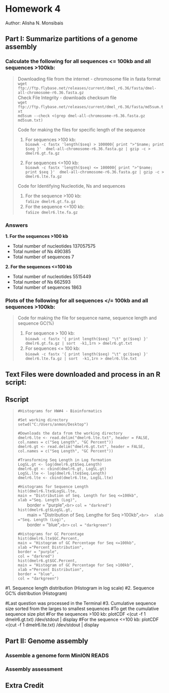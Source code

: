 # Homework 4

Author: Alisha N. Monsibais

## Part I: Summarize partitions of a genome assembly 

### Calculate the following for all sequences <= 100kb and all sequences >100kb:

>Downloading file from the internet - chromosome file in fasta format <br> 
>`wget ftp://ftp.flybase.net/releases/current/dmel_r6.36/fasta/dmel-all-chromosome-r6.36.fasta.gz` <br>
>Check File Integrity - downloads checksum file <br>
>`wget ftp://ftp.flybase.net/releases/current/dmel_r6.36/fasta/md5sum.txt`<br> 
>`md5sum --check <(grep dmel-all-chromosome-r6.36.fasta.gz md5sum.txt)` 
>
>Code for making the files for specific length of the sequence
>1. For sequences >100 kb:<br>
>`bioawk -c fastx 'length($seq) > 100000{ print ">"$name; print $seq }'  dmel-all-chromosome-r6.36.fasta.gz | gzip -c > dmelr6.gt.fa.gz`
>
>2. For sequences <=100 kb:<br>
>`bioawk -c fastx 'length($seq) <= 100000{ print ">"$name; print $seq }'  dmel-all-chromosome-r6.36.fasta.gz | gzip -c > dmelr6.lte.fa.gz`
>
>
>Code for Identifying Nucleotide, Ns and sequences
>1. For the sequence >100 kb:<br> 
>`faSize dmelr6.gt.fa.gz`
>2. For the sequence <=100 kb:<br>
>`faSize dmelr6.lte.fa.gz`

### Answers
**1.  For the sequences >100 kb**
- Total number of nucleotides		137057575
- Total number of Ns 			490385
- Total number of sequences		7

**2. For the sequences <=100 kb**
- Total number of nucleotides 	5515449
- Total number of Ns			662593
- Total number of sequences		1863

### Plots of the following for all sequences </= 100kb and all sequences >100kb:

>Code for making the file for sequence name, sequence length and sequence GC(%)
>1. For sequence > 100 kb: <br>
>`bioawk -c fastx '{ print length($seq) "\t" gc($seq) }' dmelr6.gt.fa.gz | sort  -k1,1rn > dmelr6.gt.txt`
>2. For sequences <= 100 kb:<br>
`bioawk -c fastx '{ print length($seq) "\t" gc($seq) }' dmelr6.lte.fa.gz | sort  -k1,1rn > dmelr6.lte.txt`

## Text Files were downloaded and process in an R script:

## Rscript

>`#Histograms for HW#4 - Bioinformatics` 
>
>`#Set working directory ` <br>
>`setwd("C:/Users/anmon/Desktop")`<br>
>
>`#Downloads the data from the working directory`<br> 
>`dmelr6.lte <- read.delim("dmelr6.lte.txt", header = FALSE, col.names = c("Seq Length", "GC Percent"))`<br>
>`dmelr6.gt <- read.delim("dmelr6.gt.txt", header = FALSE, col.names = c("Seq Length", "GC Percent"))`<br>
>
>`#Transforming Seq Length in Log formation `<br>
>`LogSL.gt <- log(dmelr6.gt$Seq.Length)`<br>
>`dmelr6.gt <- cbind(dmelr6.gt, LogSL.gt)`<br>
>`LogSL.lte <- log(dmelr6.lte$Seq.Length)`<br>
>`dmelr6.lte <- cbind(dmelr6.lte, LogSL.lte)`<br>
>
>`#Histograms for Sequence Length`<br>
>`hist(dmelr6.lte$LogSL.lte,`<br>
>     `main = "Distribution of Seq. Length for Seq <=100kb",`<br>
>     `xlab ="Seq. Length (Log)",`<br>
>`    `border = "purple",` <br>
>`    `col = "darkred")`<br>
>`hist(dmelr6.gt$LogSL.gt,`<br>
>`    `main = "Distribution of Seq. Lengthe for Seq >100kb",`<br> 
>`    `xlab ="Seq. Length (Log)",` <br>
>`    `border = "blue",` <br>
>`    `col = "darkgreen")`<br>
>
>`#Histograms for GC Percentage`<br>
>`hist(dmelr6.lte$GC.Percent,`<br>
>    `main = "Histogram of GC Percentage for Seq <=100kb",`<br> 
>    `xlab ="Percent Distribution",` <br>
>    `border = "purple",` <br>
>    `col = "darkred")`<br>
>`hist(dmelr6.gt$GC.Percent,`<br>
>    `main = "Histogram of GC Percentage for Seq >100kb",`<br> 
>    `xlab ="Percent Distribution",` <br>
>    `border = "blue",` <br>
>    `col = "darkgreen")`<br>


#1. Sequence length distribution (Histogram in log scale)
#2. Sequence GC% distribution (Histogram)




#Last question was processed in the Terminal
#3. Cumulative sequence size sorted from the larges to smallest sequences
#To get the cumulative sequence size plot
#For the sequences >100 kb:
plotCDF <(cut -f 1 dmelr6.gt.txt) /dev/stdout | display 
#For the sequence <=100 kb:
plotCDF <(cut -f 1 dmelr6.lte.txt) /dev/stdout | display






















## Part II: Genome assembly 

### Assemble a genome form MinION READS

### Assembly assessment 

## Extra Credit 
